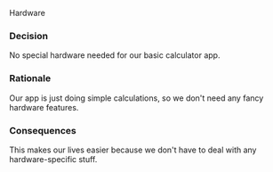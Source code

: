 Hardware

### Decision
No special hardware needed for our basic calculator app.

### Rationale
Our app is just doing simple calculations, so we don't need any fancy hardware features.

### Consequences
This makes our lives easier because we don't have to deal with any hardware-specific stuff.